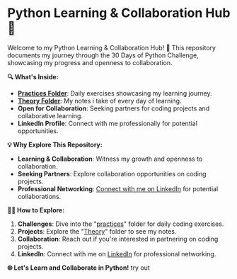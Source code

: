 # Python Learning & Collaboration Hub 🚀

Welcome to my Python Learning & Collaboration Hub! 🐍 This repository documents my journey through the 30 Days of Python Challenge, showcasing my progress and openness to collaboration.

**🔍 What's Inside:**
- **[Practices Folder](./practices)**: Daily exercises showcasing my learning journey.
- **[Theory Folder](./theory)**: My notes i take of every day of learning.
- **Open for Collaboration**: Seeking partners for coding projects and collaborative learning.
- **LinkedIn Profile**: Connect with me professionally for potential opportunities.

**💡 Why Explore This Repository:**
- **Learning & Collaboration**: Witness my growth and openness to collaboration.
- **Seeking Partners**: Explore collaboration opportunities on coding projects.
- **Professional Networking**: [Connect with me on LinkedIn](https://www.linkedin.com/in/albert-portas-avelli-16212b279) for potential collaborations.

**👩‍💻 How to Explore:**
1. **Challenges**: Dive into the "[practices](./practices)" folder for daily coding exercises.
2. **Projects**: Explore the "[Theory](./theory)" folder to see my notes.
3. **Collaboration**: Reach out if you're interested in partnering on coding projects.
4. **LinkedIn**: Connect with me on [LinkedIn](https://www.linkedin.com/in/albert-portas-avelli-16212b279) for professional networking.

**🌐 Let's Learn and Collaborate in Python!** try out
